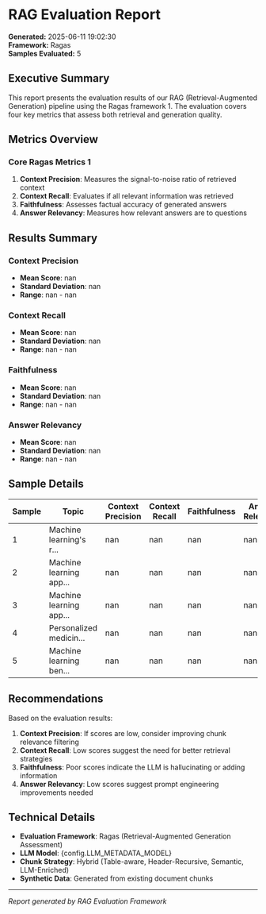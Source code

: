 
# RAG Evaluation Report

**Generated:** 2025-06-11 19:02:30  
**Framework:** Ragas  
**Samples Evaluated:** 5

## Executive Summary

This report presents the evaluation results of our RAG (Retrieval-Augmented Generation) pipeline using the Ragas framework <mcreference link="https://towardsdatascience.com/evaluating-rag-applications-with-ragas-81d67b0ee31a/" index="1">1</mcreference>. The evaluation covers four key metrics that assess both retrieval and generation quality.

## Metrics Overview

### Core Ragas Metrics <mcreference link="https://towardsdatascience.com/evaluating-rag-applications-with-ragas-81d67b0ee31a/" index="1">1</mcreference>

1. **Context Precision**: Measures the signal-to-noise ratio of retrieved context
2. **Context Recall**: Evaluates if all relevant information was retrieved  
3. **Faithfulness**: Assesses factual accuracy of generated answers
4. **Answer Relevancy**: Measures how relevant answers are to questions

## Results Summary


### Context Precision
- **Mean Score**: nan
- **Standard Deviation**: nan  
- **Range**: nan - nan


### Context Recall
- **Mean Score**: nan
- **Standard Deviation**: nan  
- **Range**: nan - nan


### Faithfulness
- **Mean Score**: nan
- **Standard Deviation**: nan  
- **Range**: nan - nan


### Answer Relevancy
- **Mean Score**: nan
- **Standard Deviation**: nan  
- **Range**: nan - nan


## Sample Details

| Sample | Topic | Context Precision | Context Recall | Faithfulness | Answer Relevancy |
|--------|-------|------------------|----------------|--------------|------------------|
| 1 | Machine learning's r... | nan | nan | nan | nan |
| 2 | Machine learning app... | nan | nan | nan | nan |
| 3 | Machine learning app... | nan | nan | nan | nan |
| 4 | Personalized medicin... | nan | nan | nan | nan |
| 5 | Machine learning ben... | nan | nan | nan | nan |


## Recommendations

Based on the evaluation results:

1. **Context Precision**: If scores are low, consider improving chunk relevance filtering
2. **Context Recall**: Low scores suggest the need for better retrieval strategies  
3. **Faithfulness**: Poor scores indicate the LLM is hallucinating or adding information
4. **Answer Relevancy**: Low scores suggest prompt engineering improvements needed

## Technical Details

- **Evaluation Framework**: Ragas (Retrieval-Augmented Generation Assessment)
- **LLM Model**: {config.LLM_METADATA_MODEL}
- **Chunk Strategy**: Hybrid (Table-aware, Header-Recursive, Semantic, LLM-Enriched)
- **Synthetic Data**: Generated from existing document chunks

---
*Report generated by RAG Evaluation Framework*
